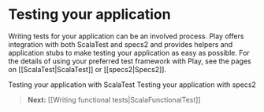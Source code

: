 <!--- Copyright (C) 2009-2013 Typesafe Inc. <http://www.typesafe.com> -->
# Testing your application

Writing tests for your application can be an involved process. Play offers integration with both ScalaTest and specs2 and provides helpers and application stubs to make testing your application as easy as possible. For the details of using your preferred test framework with Play, see the pages on [[ScalaTest|ScalaTest]] or [[specs2|Specs2]].

 Testing your application with ScalaTest
 Testing your application with specs2

> **Next:** [[Writing functional tests|ScalaFunctionalTest]]